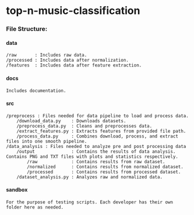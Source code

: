 # top-n-music-classification

### File Structure:  
#### data   
    /raw       : Includes raw data.  
    /processed : Includes data after normalization.   
    /features  : Includes data after feature extraction.  
#### docs   
    Includes documentation.   
#### src  
    /preprocess : Files needed for data pipeline to load and process data.    
        /download_data.py    : Downloads datasets.    
        /preprocess_data.py  : Cleans and preprocesses data.    
        /extract_features.py : Extracts features from provided file path.   
        /process_data.py     : Combines download, process, and extract files into one smooth pipeline.  
    /data_analysis : Files needed to analyze pre and post processing data
        /output              : Contains the results of data analysis. Contains PNG and TXT files with plots and statistics respectively.
            /raw             : Contains results from raw dataset.
            /normalized      : Contains results from normalized dataset.
            /processed       : Contains results from processed dataset.
        /dataset_analysis.py : Analyzes raw and normalized data.
    

#### sandbox
    For the purpose of testing scripts. Each developer has their own folder here as needed. 
